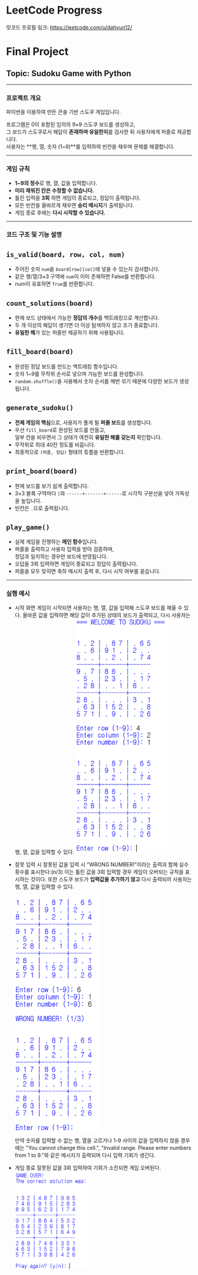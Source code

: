 # **LeetCode Progress**
릿코드 프로필 링크: https://leetcode.com/u/dahyun12/



# **Final Project**  
## Topic: Sudoku Game with Python

---

### 프로젝트 개요

파이썬을 이용하여 만든 콘솔 기반 스도쿠 게임입니다.

프로그램은 0이 포함된 임의의 9×9 스도쿠 보드를 생성하고,  
그 보드가 스도쿠로서 해답이 **존재하며 유일한지**를 검사한 뒤 사용자에게 퍼즐로 제공합니다.  
사용자는 **행, 열, 숫자 (1~9)**를 입력하여 빈칸을 채우며 문제를 해결합니다.

---

### 게임 규칙

- **1~9의 정수**로 행, 열, 값을 입력합니다.  
- **미리 채워진 칸은 수정할 수 없습니다.**  
- 틀린 입력을 **3회** 하면 게임이 종료되고, 정답이 출력됩니다.  
- 모든 빈칸을 올바르게 채우면 **승리 메시지**가 출력됩니다.  
- 게임 종료 후에는 **다시 시작할 수 있습니다.**

---

### 코드 구조 및 기능 설명

## `is_valid(board, row, col, num)`
- 주어진 숫자 `num`을 `board[row][col]`에 넣을 수 있는지 검사합니다.
- 같은 행/열/3×3 구역에 `num`이 이미 존재하면 False를 반환합니다.
- num이 유효하면 `True`를 반환합니다.

## `count_solutions(board)`
- 현재 보드 상태에서 가능한 **정답의 개수**를 백트래킹으로 계산합니다.
- 두 개 이상의 해답이 생기면 더 이상 탐색하지 않고 조기 종료합니다.
- **유일한 해**가 있는 퍼즐만 제공하기 위해 사용됩니다.

## `fill_board(board)`
- 완성된 정답 보드를 만드는 백트래킹 함수입니다.
- 숫자 1~9를 무작위 순서로 넣으며 가능한 보드를 완성합니다.
- `random.shuffle()`을 사용해서 숫자 순서를 매번 섞기 때문에 다양한 보드가 생성됩니다.

## `generate_sudoku()`
- **전체 게임의 핵심**으로, 사용자가 풀게 될 **퍼즐 보드**를 생성합니다.
- 우선 `fill_board`로 완성된 보드를 만들고,  
  일부 칸을 비우면서 그 상태가 여전히 **유일한 해를 갖는지** 확인합니다.
- 무작위로 최대 40칸 정도를 비웁니다.
- 최종적으로 `(퍼즐, 정답)` 형태의 튜플을 반환합니다.

## `print_board(board)`
- 현재 보드를 보기 쉽게 출력합니다.
- 3×3 블록 구역마다 `|`와 `------+-------+------`로 시각적 구분선을 넣어 가독성을 높입니다.
- 빈칸은 `.`으로 출력됩니다.

## `play_game()`
- 실제 게임을 진행하는 **메인 함수**입니다.
- 퍼즐을 출력하고 사용자 입력을 받아 검증하며,  
  정답과 일치하는 경우만 보드에 반영됩니다.
- 오답을 3회 입력하면 게임이 종료되고 정답이 출력됩니다.
- 퍼즐을 모두 맞히면 축하 메시지 출력 후, 다시 시작 여부를 묻습니다.

---

### 실행 예시

- 시작 화면
  게임이 시작되면 사용자는 행, 열, 값을 입력해 스도쿠 보드를 채울 수 있다.
  올바른 값을 입력하면 해당 값이 추가된 상태의 보드가 출력되고, 다시 사용자는 행, 열, 값을 입력할 수 있다.
  <img src="https://github.com/dahyun12/final_project_2024131017DahyunKang/blob/main/sudoku.%EC%8B%9C%EC%9E%91%ED%99%94%EB%A9%B4.png" width="250"/>

- 잘못 입력 시
  잘못된 값을 입력 시 "WRONG NUMBER!"이라는 출력과 함께 실수 횟수를 표시한다:(n/3)
  이는 틀린 값을 3회 입력할 경우 게임이 오버되는 규칙을 표시하는 것이다.
  또한 스도쿠 보드가 **입력값을 추가하기 않고** 다시 출력되어 사용자는 행, 열, 값을 입력할 수 있다.

   <img src="https://github.com/dahyun12/final_project_2024131017DahyunKang/blob/main/sudoku.wrongnum.png" width="230"/>

  만약 숫자를 입력할 수 없는 행, 열을 고르거나 1-9 사이의 값을 입력하지 않을 경우에는
  "You cannot change this cell.", "Invalid range. Please enter numbers from 1 to 9."와 같은 메시지가 출력되며
  다시 입력 기회가 생긴다.

- 게임 종료
  잘못된 값을 3회 입력하여 기회가 소진되면 게임 오버된다.
  <img src="https://github.com/dahyun12/final_project_2024131017DahyunKang/blob/main/sudoku.%EA%B2%8C%EC%9E%84%EC%98%A4%EB%B2%84.png" width="200"/>
